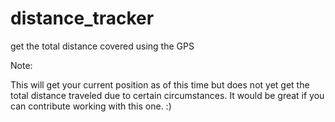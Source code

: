 distance_tracker
================

get the total distance covered using the GPS

Note:

This will get your current position as of this time but does not yet get the total distance traveled due to certain circumstances. It would be great if you can contribute working with this one. :)
